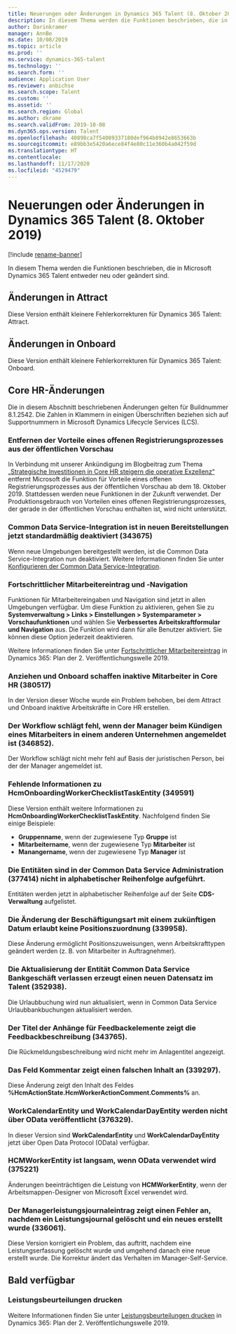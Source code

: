 ```yaml
---
title: Neuerungen oder Änderungen in Dynamics 365 Talent (8. Oktober 2019)
description: In diesem Thema werden die Funktionen beschrieben, die in Microsoft Dynamics 365 Talent entweder neu oder geändert sind.
author: Darinkramer
manager: AnnBe
ms.date: 10/08/2019
ms.topic: article
ms.prod: ''
ms.service: dynamics-365-talent
ms.technology: ''
ms.search.form: ''
audience: Application User
ms.reviewer: anbichse
ms.search.scope: Talent
ms.custom: ''
ms.assetid: ''
ms.search.region: Global
ms.author: dkrame
ms.search.validFrom: 2019-10-08
ms.dyn365.ops.version: Talent
ms.openlocfilehash: 40898ca7f54089337180def964b8942e8653663b
ms.sourcegitcommit: e89bb3e5420a6ece84f4e80c11e360b4a042f59d
ms.translationtype: HT
ms.contentlocale: 
ms.lasthandoff: 11/17/2020
ms.locfileid: "4529479"
---
```

# <a name="whats-new-or-changed-in-dynamics-365-talent-october-8-2019"></a>Neuerungen oder Änderungen in Dynamics 365 Talent (8. Oktober 2019)

[!include [rename-banner](~/includes/cc-data-platform-banner.md)]

In diesem Thema werden die Funktionen beschrieben, die in Microsoft Dynamics 365 Talent entweder neu oder geändert sind.

## <a name="changes-in-attract"></a>Änderungen in Attract

Diese Version enthält kleinere Fehlerkorrekturen für Dynamics 365 Talent: Attract.

## <a name="changes-in-onboard"></a>Änderungen in Onboard

Diese Version enthält kleinere Fehlerkorrekturen für Dynamics 365 Talent: Onboard.

## <a name="changes-in-core-hr"></a>Core HR-Änderungen

Die in diesem Abschnitt beschriebenen Änderungen gelten für Buildnummer 8.1.2542. Die Zahlen in Klammern in einigen Überschriften beziehen sich auf Supportnummern in Microsoft Dynamics Lifecycle Services (LCS).

### <a name="removal-of-benefits-open-enrollment-from-public-preview"></a>Entfernen der Vorteile eines offenen Registrierungsprozesses aus der öffentlichen Vorschau

In Verbindung mit unserer Ankündigung im Blogbeitrag zum Thema [„Strategische Investitionen in Core HR steigern die operative Exzellenz“](https://cloudblogs.microsoft.com/dynamics365/bdm/2019/10/02/strategic-investments-in-core-hr-drive-operational-excellence/) entfernt Microsoft die Funktion für Vorteile eines offenen Registrierungsprozesses aus der öffentlichen Vorschau ab dem 18. Oktober 2019. Stattdessen werden neue Funktionen in der Zukunft verwendet. Der Produktionsgebrauch von Vorteilen eines offenen Registrierungsprozesses, der gerade in der öffentlichen Vorschau enthalten ist, wird nicht unterstützt. 

### <a name="common-data-service-integration-is-now-turned-off-by-default-on-new-provisions-343675"></a>Common Data Service-Integration ist in neuen Bereitstellungen jetzt standardmäßig deaktiviert (343675)
 
Wenn neue Umgebungen bereitgestellt werden, ist die Common Data Service-Integration nun deaktiviert. Weitere Informationen finden Sie unter [Konfigurieren der Common Data Service-Integration](hr-common-data-service-integration.md).

### <a name="streamlined-employee-entry-and-navigation"></a>Fortschrittlicher Mitarbeitereintrag und ‑Navigation

Funktionen für Mitarbeitereingaben und Navigation sind jetzt in allen Umgebungen verfügbar. Um diese Funktion zu aktivieren, gehen Sie zu **Systemverwaltung \> Links \> Einstellungen \> Systemparameter \> Vorschaufunktionen** und wählen Sie **Verbessertes Arbeitskraftformular und Navigation** aus. Die Funktion wird dann für alle Benutzer aktiviert. Sie können diese Option jederzeit deaktivieren.

Weitere Informationen finden Sie unter [Fortschrittlicher Mitarbeitereintrag](https://docs.microsoft.com/dynamics365-release-plan/2019wave2/dynamics365-talent/streamlined-employee-data-entry) in Dynamics 365: Plan der 2. Veröffentlichungswelle 2019.

### <a name="attract-and-onboard-create-inactive-workers-in-core-hr-380517"></a>Anziehen und Onboard schaffen inaktive Mitarbeiter in Core HR (380517)

In der Version dieser Woche wurde ein Problem behoben, bei dem Attract und Onboard inaktive Arbeitskräfte in Core HR erstellen.

### <a name="the-workflow-fails-when-the-manager-is-signed-in-to-another-company-while-terminating-an-employee-346852"></a>Der Workflow schlägt fehl, wenn der Manager beim Kündigen eines Mitarbeiters in einem anderen Unternehmen angemeldet ist (346852).

Der Workflow schlägt nicht mehr fehl auf Basis der juristischen Person, bei der der Manager angemeldet ist.

### <a name="missing-information-on-hcmonboardingworkerchecklisttaskentity-349591"></a>Fehlende Informationen zu HcmOnboardingWorkerChecklistTaskEntity (349591)

Diese Version enthält weitere Informationen zu **HcmOnboardingWorkerChecklistTaskEntity**. Nachfolgend finden Sie einige Beispiele:

- **Gruppenname**, wenn der zugewiesene Typ **Gruppe** ist
- **Mitarbeitername**, wenn der zugewiesene Typ **Mitarbeiter** ist
- **Manangername**, wenn der zugewiesene Typ **Manager** ist

### <a name="entities-arent-listed-in-alphabetical-order-in-common-data-service-administration-377414"></a>Die Entitäten sind in der Common Data Service Administration (377414) nicht in alphabetischer Reihenfolge aufgeführt.

Entitäten werden jetzt in alphabetischer Reihenfolge auf der Seite **CDS-Verwaltung** aufgelistet.

### <a name="changing-the-employment-type-with-a-future-date-doesnt-allow-a-position-assignment-339958"></a>Die Änderung der Beschäftigungsart mit einem zukünftigen Datum erlaubt keine Positionszuordnung (339958).

Diese Änderung ermöglicht Positionszuweisungen, wenn Arbeitskrafttypen geändert werden (z. B. von Mitarbeiter in Auftragnehmer).

### <a name="updating-the-common-data-service-leave-bank-transaction-entity-creates-a-new-record-in-talent-352938"></a>Die Aktualisierung der Entität Common Data Service Bankgeschäft verlassen erzeugt einen neuen Datensatz im Talent (352938).

Die Urlaubbuchung wird nun aktualisiert, wenn in Common Data Service Urlaubbankbuchungen aktualisiert werden.

### <a name="the-title-of-attachments-for-feedback-items-shows-the-feedback-description-343765"></a>Der Titel der Anhänge für Feedbackelemente zeigt die Feedbackbeschreibung (343765).

Die Rückmeldungsbeschreibung wird nicht mehr im Anlagentitel angezeigt.

### <a name="compensation-workflow-comments-field-shows-incorrect-content-339297"></a>Das Feld Kommentar zeigt einen falschen Inhalt an (339297).

Diese Änderung zeigt den Inhalt des Feldes **%HcmActionState.HcmWorkerActionComment.Comments%** an.

### <a name="workcalendarentity-and-workcalendardayentity-arent-exposed-through-odata-376329"></a>WorkCalendarEntity und WorkCalendarDayEntity werden nicht über OData veröffentlicht (376329).

In dieser Version sind **WorkCalendarEntity** und **WorkCalendarDayEntity** jetzt über Open Data Protocol (OData) verfügbar.

### <a name="hcmworkerentity-is-slow-when-odata-is-used-375221"></a>HCMWorkerEntity ist langsam, wenn OData verwendet wird (375221)

Änderungen beeinträchtigen die Leistung von **HCMWorkerEntity**, wenn der Arbeitsmappen-Designer von Microsoft Excel verwendet wird.

### <a name="manager-performance-journal-entry-shows-an-error-after-deleting-a-performance-journal-and-creating-a-new-one-336061"></a>Der Managerleistungsjournaleintrag zeigt einen Fehler an, nachdem ein Leistungsjournal gelöscht und ein neues erstellt wurde (336061).

Diese Version korrigiert ein Problem, das auftritt, nachdem eine Leistungserfassung gelöscht wurde und umgehend danach eine neue erstellt wurde. Die Korrektur ändert das Verhalten im Manager-Self-Service.

## <a name="coming-soon"></a>Bald verfügbar

### <a name="print-performance-reviews"></a>Leistungsbeurteilungen drucken

Weitere Informationen finden Sie unter [Leistungsbeurteilungen drucken](https://docs.microsoft.com/dynamics365-release-plan/2019wave2/dynamics365-talent/print-performance-reviews) in Dynamics 365: Plan der 2. Veröffentlichungswelle 2019.
